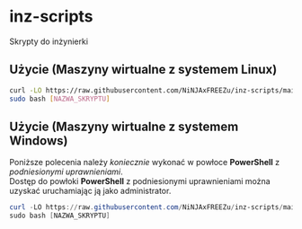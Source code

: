 # inz-scripts
Skrypty do inżynierki

## Użycie (Maszyny wirtualne z systemem Linux)
```bash
curl -LO https://raw.githubusercontent.com/NiNJAxFREEZu/inz-scripts/main/[NAZWA_SKRYPTU]
sudo bash [NAZWA_SKRYPTU]
```

## Użycie (Maszyny wirtualne z systemem Windows)
Poniższe polecenia należy *koniecznie* wykonać w powłoce **PowerShell** z *podniesionymi uprawnieniami*.  
Dostęp do powłoki **PowerShell** z podniesionymi uprawnieniami można uzyskać uruchamiając ją jako administrator.

```powershell
curl -LO https://raw.githubusercontent.com/NiNJAxFREEZu/inz-scripts/main/[NAZWA_SKRYPTU]
sudo bash [NAZWA_SKRYPTU]
```
